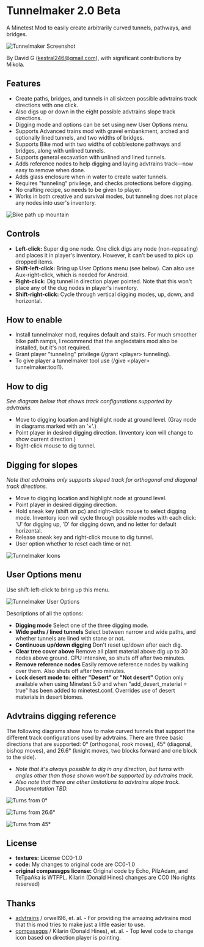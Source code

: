 Tunnelmaker 2.0 Beta
====================

A Minetest Mod to easily create arbitrarily curved tunnels, pathways, and bridges.

![Tunnelmaker Screenshot](screenshot.png "Tunnelmaker")

By David G (kestral246@gmail.com), with significant contributions by Mikola.

Features
--------
- Create paths, bridges, and tunnels in all sixteen possible advtrains track directions with one click.
- Also digs up or down in the eight possible advtrains slope track directions.
- Digging mode and options can be set using new User Options menu.
- Supports Advanced trains mod with gravel embankment, arched and optionally lined tunnels, and two widths of bridges.
- Supports Bike mod with two widths of cobblestone pathways and bridges, along with unlined tunnels.
- Supports general excavation with unlined and lined tunnels.
- Adds reference nodes to help digging and laying advtrains track—now easy to remove when done.
- Adds glass enclosure when in water to create water tunnels.
- Requires "tunneling" privilege, and checks protections before digging.
- No crafting recipe, so needs to be given to player.
- Works in both creative and survival modes, but tunneling does not place any nodes into user's inventory.

![Bike path up mountain](images/bike_path.png "Bike path up mountain")

Controls
--------
- **Left-click:** Super dig one node. One click digs any node (non-repeating) and places it in player's inventory. However, it can't be used to pick up dropped items.
- **Shift-left-click:** Bring up User Options menu (see below). Can also use Aux-right-click, which is needed for Android.
- **Right-click:** Dig tunnel in direction player pointed. Note that this won't place any of the dug nodes in player's inventory.
- **Shift-right-click:** Cycle through vertical digging modes, up, down, and horizontal.

How to enable
-------------
- Install tunnelmaker mod, requires default and stairs. For much smoother bike path ramps, I recommend that the angledstairs mod also be installed, but it's not required.
- Grant player "tunneling" privilege (/grant &lt;player&gt; tunneling).
- To give player a tunnelmaker tool use (/give &lt;player&gt; tunnelmaker:tool1).

How to dig
----------
*See diagram below that shows track configurations supported by advtrains.*

- Move to digging location and highlight node at ground level. (Gray node in diagrams marked with an '×'.)
- Point player in desired digging direction. (Inventory icon will change to show current direction.)
- Right-click mouse to dig tunnel.


Digging for slopes
------------------
*Note that advtrains only supports sloped track for orthogonal and diagonal track directions.*

- Move to digging location and highlight node at ground level.
- Point player in desired digging direction.
- Hold sneak key (shift on pc) and right-click mouse to select digging mode.  Inventory icon will cycle through possible modes with each click:  'U' for digging up, 'D' for digging down, and no letter for default horizontal.
- Release sneak key and right-click mouse to dig tunnel.
- User option whether to reset each time or not.

![Tunnelmaker Icons](images/icons.png "Tunnelmaker Icons")

User Options menu
----------------
Use shift-left-click to bring up this menu.

![Tunnelmaker User Options](images/user_options.gif "Tunnelmaker User Options")

Descriptions of all the options:

- **Digging mode** Select one of the three digging mode.
- **Wide paths / lined tunnels** Select between narrow and wide paths, and whether tunnels are lined with stone or not.
- **Continuous up/down digging** Don't reset up/down after each dig.
- **Clear tree cover above** Remove all plant material above dig up to 30 nodes above ground. CPU intensive, so shuts off after two minutes.
- **Remove reference nodes** Easily remove reference nodes by walking over them. Also shuts off after two minutes.
- **Lock desert mode to: either "Desert" or "Not desert"** Option only available when using Minetest 5.0 and when "add_desert_material = true" has been added to minetest.conf. Overrides use of desert materials in desert biomes.

Advtrains digging reference
---------------------------
The following diagrams show how to make curved tunnels that support the different track configurations used by advtrains. There are three basic directions that are supported: 0° (orthogonal, rook moves), 45° (diagonal, bishop moves), and 26.6° (knight moves, two blocks forward and one block to the side).

- *Note that it's always possible to dig in any direction, but turns with angles other than those shown won't be supported by advtrains track.*
- *Also note that there are other limitations to advtrains slope track.  Documentation TBD.*

![Turns from 0°](images/dir0.png "Turns from 0")

![Turns from 26.6°](images/dir26.png "Turns from 26.6")

![Turns from 45°](images/dir45.png "Turns from 45")

License
-------
- **textures:** License CC0-1.0 
- **code:**  My changes to original code are CC0-1.0
- **original compassgps license:** Original code by Echo, PilzAdam, and TeTpaAka is WTFPL. Kilarin (Donald Hines) changes are CC0 (No rights reserved)

Thanks
------
- [advtrains](https://github.com/orwell96/advtrains/) / orwell96, et.
al. - For providing the amazing advtrains mod that this mod tries to make
just a little easier to use.
- [compassgps](https://github.com/Kilarin/compassgps) / Kilarin (Donald Hines),
et. al. - Top level code to change icon based on direction player is pointing.
